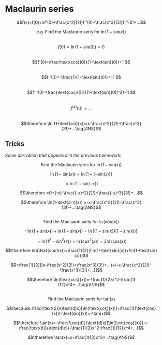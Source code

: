 # Maclaurin series
$$f(x)=f(0)+xf'(0)+\frac{x^2}{2!}f''(0)+\frac{x^3}{3!}f'''(0)+...$$

$$\text{e.g. Find the Maclaurin seris for } \ln(1+\text{sin}(x))$$  
$$f(0)=\ln(1+\text{sin}(0))=0  $$  
$$f'(0)=\frac{\text{cos}(0)}{1+\text{sin}(0)}=1 $$  
$$f''(0)=-\frac{1}{1+\text{sin}(0)}=-1  $$  
$$f'''(0)=\frac{\text{cos}(0)}{(1+\text{sin}(0))^2}=1 $$  
$$f^{(4)}(0)=...$$  
$$\therefore \ln (1+\text{sin}(x))=x-\frac{x^2}{2!}+\frac{x^3}{3!}+...\tag{ANS}$$  

## Tricks  

*Some derivation that appeared in the previous homework:*  

$$\text{Find the Maclaurin seris for } \ln(1-\text{sin}(x))$$  

$$\ln(1-\text{sin}(x))=\ln[1+(-\text{sin}(x))]$$  

$$=\ln(1+\text{sin}(-x))$$  

$$\therefore =0+(-x)-\frac{(-x)^2}{2!}+\frac{(-x)^3}{3!}+...$$  

$$\therefore \ln(1-\text{sin}(x)) =-x-\frac{x^2}{2!}-\frac{x^3}{3!}+...\tag{ANS}$$  

##

$$\text{Find the Maclaurin seris for } \ln(\text{cos}(x))$$  

$$\because \ln(1+\text{sin}(x))+\ln(1-\text{sin}(x))=\ln[(1+\text{sin}(x))(1-\text{sin}(x))]$$  

$$=\ln(1^2-\text{sin}^2(x))=\ln(\text{cos}^2(x))=2\ln(\text{cos}(x))$$  

$$\therefore \ln(\text{cos}(x))=\frac{1}{2}[\ln(1+\text{sin}(x))+\ln(1-\text{sin}(x))]$$  

$$=\frac{1}{2}[(x-\frac{x^2}{2!}+\frac{x^3}{3!}+...)+(-x-\frac{x^2}{2!}-\frac{x^3}{3!}+...)]$$  

$$\therefore \ln(\text{cos}(x))=-\frac{1}{2}x^2-\frac{1}{12}x^4+...\tag{ANS}$$    

##

$$\text{Find the Maclaurin seris for } \text{tan}(x)$$  

$$\because \frac{\text{d}}{\text{d}x}[\ln(\text{cos}(x))]=\frac{1}{\text{cos}(x)}(-\text{sin}(x))=-\tan(x)$$  

$$\therefore \tan(x)=-\frac{\text{d}}{\text{d}x}[\ln(\text{cos}(x))] =-\frac{\text{d}}{\text{d}x}(-\frac{1}{2}x^2-\frac{1}{12}x^4+...)$$  

$$\therefore \tan(x)=x+\frac{1}{3}x^3+...\tag{ANS}$$  

